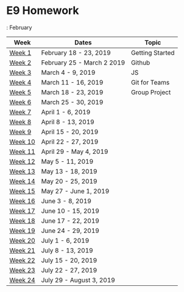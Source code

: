 # E9 Homework

: February

| Week | Dates | Topic |
|---|---|---|
| [Week 1](./week01.md) | February 18 - 23, 2019 | Getting Started |
| [Week 2](./week02.md) | February 25 - March 2 2019 | Github |
| [Week 3](./week03.md) | March 4 - 9, 2019 | JS |
| [Week 4](./week04.md) | March 11 - 16, 2019 | Git for Teams |
| [Week 5](./week05.md) | March 18 - 23, 2019 | Group Project |
| [Week 6](./week06.md) | March 25 - 30, 2019 |  |
| [Week 7](./week07.md) | April 1 - 6, 2019 |  |
| [Week 8](./week08.md) | April 8 - 13, 2019 |  |
| [Week 9](./week09.md) | April 15 - 20, 2019 |  |
| [Week 10](./week10.md) | April 22 - 27, 2019 |  |
| [Week 11](./week11.md) | April 29 - May 4, 2019 |  |
| [Week 12](./week12.md) | May 5 - 11, 2019 |  |
| [Week 13](./week13.md) | May 13 - 18, 2019 |  |
| [Week 14](./week14.md) | May 20 - 25, 2019 |  |
| [Week 15](./week15.md) | May 27 - June 1, 2019 |  |
| [Week 16](./week16.md) | June 3 - 8, 2019 |  |
| [Week 17](./week17.md) | June 10 - 15, 2019 |  |
| [Week 18](./week18.md) | June 17 - 22, 2019 |  |
| [Week 19](./week19.md) | June 24 - 29, 2019 |  |
| [Week 20](./week20.md) | July 1 - 6, 2019 |  |
| [Week 21](./week21.md) | July 8 - 13, 2019 |  |
| [Week 22](./week22.md) | July 15 - 20, 2019 |  |
| [Week 23](./week23.md) | July 22 - 27, 2019 |  |
| [Week 24](./week24.md) | July 29 - August 3, 2019 |  |